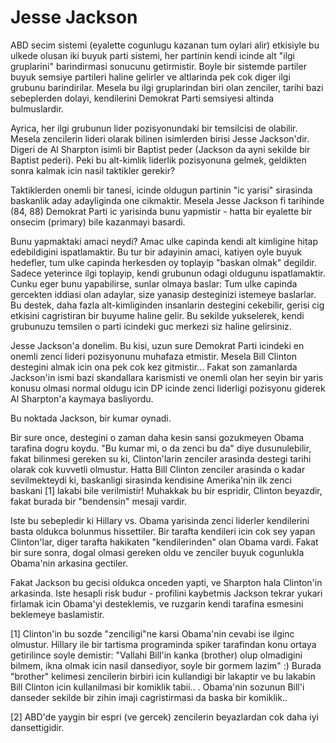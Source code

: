 # Jesse Jackson

ABD secim sistemi (eyalette cogunlugu kazanan tum oylari alir)
etkisiyle bu ulkede olusan iki buyuk parti sistemi, her partinin kendi
icinde alt "ilgi gruplarini" barindirmasi sonucunu getirmistir. Boyle
bir sistemde partiler buyuk semsiye partileri haline gelirler ve
altlarinda pek cok diger ilgi grubunu barindirilar. Mesela bu ilgi
gruplarindan biri olan zenciler, tarihi bazi sebeplerden dolayi,
kendilerini Demokrat Parti semsiyesi altinda bulmuslardir.

Ayrica, her ilgi grubunun lider pozisyonundaki bir temsilcisi de
olabilir. Mesela zencilerin lideri olarak bilinen isimlerden birisi
Jesse Jackson'dir. Digeri de Al Sharpton isimli bir Baptist peder
(Jackson da ayni sekilde bir Baptist pederi). Peki bu alt-kimlik
liderlik pozisyonuna gelmek, geldikten sonra kalmak icin nasil
taktikler gerekir?

Taktiklerden onemli bir tanesi, icinde oldugun partinin "ic yarisi"
sirasinda baskanlik aday adayliginda one cikmaktir. Mesela Jesse
Jackson fi tarihinde (84, 88) Demokrat Parti ic yarisinda bunu
yapmistir - hatta bir eyalette bir onsecim (primary) bile kazanmayi
basardi.

Bunu yapmaktaki amaci neydi? Amac ulke capinda kendi alt kimligine
hitap edebildigini ispatlamaktir. Bu tur bir adayinin amaci, katiyen
oyle buyuk hedefler, tum ulke capinda herkesden oy toplayip "baskan
olmak" degildir. Sadece yeterince ilgi toplayip, kendi grubunun odagi
oldugunu ispatlamaktir. Cunku eger bunu yapabilirse, sunlar olmaya
baslar: Tum ulke capinda gercekten iddiasi olan adaylar, size yanasip
desteginizi istemeye baslarlar. Bu destek, daha fazla alt-kimliginden
insanlarin destegini cekebilir, gerisi cig etkisini cagristiran bir
buyume haline gelir. Bu sekilde yukselerek, kendi grubunuzu temsilen o
parti icindeki guc merkezi siz haline gelirsiniz.

Jesse Jackson'a donelim. Bu kisi, uzun sure Demokrat Parti icindeki en
onemli zenci lideri pozisyonunu muhafaza etmistir. Mesela Bill Clinton
destegini almak icin ona pek cok kez gitmistir... Fakat son zamanlarda
Jackson'in ismi bazi skandallara karismisti ve onemli olan her seyin
bir yaris konusu olmasi normal oldugu icin DP icinde zenci liderligi
pozisyonu giderek Al Sharpton'a kaymaya basliyordu.

Bu noktada Jackson, bir kumar oynadi.

Bir sure once, destegini o zaman daha kesin sansi gozukmeyen Obama
tarafina dogru koydu. "Bu kumar mi, o da zenci bu da" diye
dusunulebilir, fakat bilinmesi gereken su ki, Clinton'larin zenciler
arasinda destegi tarihi olarak cok kuvvetli olmustur. Hatta Bill
Clinton zenciler arasinda o kadar sevilmekteydi ki, baskanligi
sirasinda kendisine Amerika'nin ilk zenci baskani [1] lakabi bile
verilmistir! Muhakkak bu bir espridir, Clinton beyazdir, fakat burada
bir "bendensin" mesaji vardir.

Iste bu sebepledir ki Hillary vs. Obama yarisinda zenci liderler
kendilerini basta oldukca bolunmus hissettiler. Bir tarafta kendileri
icin cok sey yapan Clinton'lar, diger tarafta hakikaten
"kendilerinden" olan Obama vardi. Fakat bir sure sonra, dogal olmasi
gereken oldu ve zenciler buyuk cogunlukla Obama'nin arkasina gectiler.

Fakat Jackson bu gecisi oldukca onceden yapti, ve Sharpton hala
Clinton'in arkasinda. Iste hesapli risk budur - profilini kaybetmis
Jackson tekrar yukari firlamak icin Obama'yi desteklemis, ve ruzgarin
kendi tarafina esmesini beklemeye baslamistir.

[1] Clinton'in bu sozde "zenciligi"ne karsi Obama'nin cevabi ise
ilginc olmustur. Hillary ile bir tartisma programinda spiker
tarafindan konu ortaya getirilince soyle demistir: "Vallahi Bill'in
kanka (brother) olup olmadigini bilmem, ikna olmak icin nasil
dansediyor, soyle bir gormem lazim" :) Burada "brother" kelimesi
zencilerin birbiri icin kullandigi bir lakaptir ve bu lakabin Bill
Clinton icin kullanilmasi bir komiklik tabii.. . Obama'nin sozunun
Bill'i danseder sekilde bir zihin imaji cagristirmasi da baska bir
komiklik..

[2] ABD'de yaygin bir espri (ve gercek) zencilerin beyazlardan cok
daha iyi dansettigidir.


